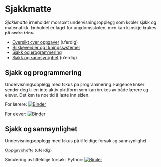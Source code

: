 # Sjakkmatte

*Sjakkmatte* inneholder morsomt undervisningsopplegg som kobler sjakk og matematikk. Innholdet er laget for ungdomsskolen, men kan kanskje brukes på andre trinn.

* [Oversikt over oppgaver](sjakkmatte.pdf) (uferdig)
* [Brikkeverdier og likningssystemer](brikkeverdier.pdf)
* [Sjakk og programmering](#sjakk-og-programmering)
* [Sjakk og sannsynlighet](#sjakk-og-sannsynlighet) (uferdig)

## Sjakk og programmering

Undervisningsopplegg med fokus på programmering. Følgende linker sender deg til en interaktiv plattform som kan brukes av både lærere og elever. Det kan ta noe tid å laste inn siden.

For lærere: [![Binder](https://mybinder.org/badge_logo.svg)](https://mybinder.org/v2/gh/olavlan/sjakkmatte/HEAD?labpath=sjakkprog-l.ipynb)

For elever: [![Binder](https://mybinder.org/badge_logo.svg)](https://mybinder.org/v2/gh/olavlan/sjakkmatte/HEAD?labpath=sjakkprog-e.ipynb)


## Sjakk og sannsynlighet

Undervisningsopplegg med fokus på tilfeldige forsøk og sannsynlighet.

[Oppgavehefte](sannsynlighet.pdf) (uferdig)

Simulering av tilfeldige forsøk i Python: [![Binder](https://mybinder.org/badge_logo.svg)](https://mybinder.org/v2/gh/olavlan/sjakkmatte/HEAD?labpath=sannsynlighet.ipynb)
